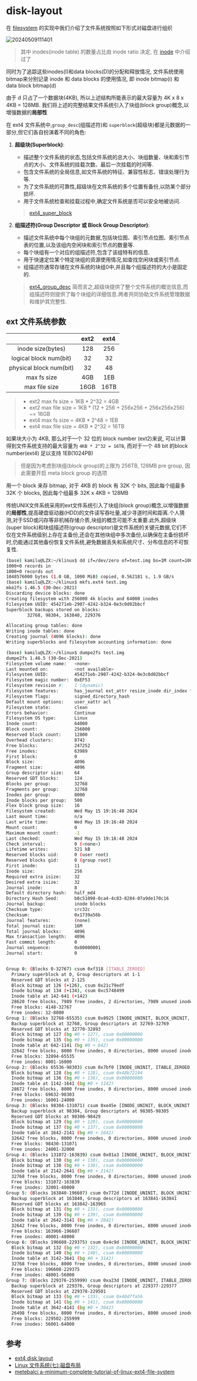 
# disk-layout

在 [filesystem](./filesystem.md) 的实现中我们介绍了文件系统按照如下形式对磁盘进行组织

![20240509111401](https://raw.githubusercontent.com/learner-lu/picbed/master/20240509111401.png)

> 其中 inodes(inode table) 的数量占比由 inode ratio 决定, 在 [inode](./inode.md) 中介绍过了

同时为了追踪这些inodes(I)和data blocks(D)的分配和释放情况, 文件系统使用bitmap来分别记录 inode 和 data blocks 的使用情况, 即 inode bitmap(i) 和 data block bitmap(d)

由于 d 只占了一个数据块(4KB), 所以上述结构所能表示的最大容量为 4K x 8 x 4KB = 128MB. 我们将上述的完整结果文件系统引入了块组(block group)概念,以增强数据的**局部性**

在 ext4 文件系统中,`group_desc`(组描述符)和 `superblock`(超级块)都是元数据的一部分,但它们各自扮演着不同的角色:

1. **超级块(Superblock)**:
   - 描述整个文件系统的状态,包括文件系统的总大小、块组数量、块和索引节点的大小、文件系统的挂载次数、最后一次挂载的时间等.
   - 包含文件系统的全局信息,如文件系统的特征、兼容性标志、错误处理行为等.
   - 为了文件系统的可靠性,超级块在文件系统的多个位置有备份,以防某个部分损坏.
   - 用于文件系统检查和挂载过程中,确定文件系统是否可以安全地被访问.

   > [ext4_super_block](https://github.com/luzhixing12345/klinux/blob/63286f3344a3a2a227648da72f5c7fccf5c1f428/fs/ext4/ext4.h#L1289-L1418)

2. **组描述符(Group Descriptor 或 Block Group Descriptor)**:
   - 描述文件系统中每个块组的元数据,包括块位图、索引节点位图、索引节点表的位置,以及该组内空闲块和索引节点的数量等.
   - 每个块组有一个对应的组描述符,包含了该组特有的信息.
   - 用于快速定位某个特定块组的资源使用情况,如查找空闲块或索引节点.
   - 组描述符通常存储在文件系统的块组0中,并且每个组描述符的大小是固定的.

   > [ext4_group_desc](https://github.com/luzhixing12345/klinux/blob/63286f3344a3a2a227648da72f5c7fccf5c1f428/fs/ext4/ext4.h#L390-L415)
简而言之,超级块提供了整个文件系统的概览信息,而组描述符则提供了每个块组的详细信息.两者共同协助文件系统管理数据和维护其完整性.

## ext 文件系统参数

||ext2|ext4|
|:--:|:--:|:--:|
|inode size(bytes)|128|256|
|logical block num(bit)|32|32|
|physical block num(bit)|32|48|
|max fs size|4GB|1EB|
|max file size|16GB|16TB|

> - ext2 max fs size = 1KB * 2^32 = 4GB
> - ext2 max file size = 1KB * (12 + 256 + 256x256 + 256x256x256) ~= 16GB
> - ext4 max fs size = 4KB * 2^48 = 1EB
> - ext4 max file size = 4KB * 2^32 = 16TB

如果块大小为 4KB, 那么对于一个 32 位的 block number (ext2)来说, 可以计算得到文件系统支持的最大容量为 `4KB * 2^32 = 16TB`, 而对于一个 48 bit 的block number(ext4) 足以支持 1EB(1024PB)

> 但是因为考虑到块组(block group)的上限为 256TB, 128MB pre group, 因此需要开启 meta block group 的选项

用一个 block 来存 bitmap, 对于 4KB 的 block 有 32K 个 bits, 因此每个组最多 32K 个 blocks, 因此每个组最多 32K x 4KB = 128MB

传统UNIX文件系统采用的ext文件系统引入了块组(block group)概念,以增强数据的**局部性**,提高硬盘驱动器(HDD)的文件读写吞吐量,减少寻道时间和距离.个人猜测,对于SSD或闪存等非机械存储介质,块组的概念可能不太重要.此外,超级块(super block)和块组描述符(group descriptor)是文件系统的关键元数据,它们不仅在文件系统级别上存在主备份,还会在其他块组中多次备份,以确保在主备份损坏时,仍能通过其他备份恢复文件系统,避免数据丢失和系统尺寸、分布信息的不可恢复性.

```bash
(base) kamilu@LZX:~/klinux$ dd if=/dev/zero of=test.img bs=1M count=1000
1000+0 records in
1000+0 records out
1048576000 bytes (1.0 GB, 1000 MiB) copied, 0.562181 s, 1.9 GB/s
(base) kamilu@LZX:~/klinux$ mkfs.ext4 test.img
mke2fs 1.46.5 (30-Dec-2021)
Discarding device blocks: done
Creating filesystem with 256000 4k blocks and 64000 inodes
Filesystem UUID: 454271eb-2907-4242-b324-0e3c0d02bbcf
Superblock backups stored on blocks:
        32768, 98304, 163840, 229376

Allocating group tables: done
Writing inode tables: done
Creating journal (4096 blocks): done
Writing superblocks and filesystem accounting information: done
```

```bash
(base) kamilu@LZX:~/klinux$ dumpe2fs test.img
dumpe2fs 1.46.5 (30-Dec-2021)
Filesystem volume name:   <none>
Last mounted on:          <not available>
Filesystem UUID:          454271eb-2907-4242-b324-0e3c0d02bbcf
Filesystem magic number:  0xEF53
Filesystem revision #:    1 (dynamic)
Filesystem features:      has_journal ext_attr resize_inode dir_index filetype extent 64bit flex_bg sparse_super large_file huge_file dir_nlink extra_isize metadata_csum
Filesystem flags:         signed_directory_hash
Default mount options:    user_xattr acl
Filesystem state:         clean
Errors behavior:          Continue
Filesystem OS type:       Linux
Inode count:              64000
Block count:              256000
Reserved block count:     12800
Overhead clusters:        8742
Free blocks:              247252
Free inodes:              63989
First block:              0
Block size:               4096
Fragment size:            4096
Group descriptor size:    64
Reserved GDT blocks:      124
Blocks per group:         32768
Fragments per group:      32768
Inodes per group:         8000
Inode blocks per group:   500
Flex block group size:    16
Filesystem created:       Wed May 15 19:16:48 2024
Last mount time:          n/a
Last write time:          Wed May 15 19:16:48 2024
Mount count:              0
Maximum mount count:      -1
Last checked:             Wed May 15 19:16:48 2024
Check interval:           0 (<none>)
Lifetime writes:          521 kB
Reserved blocks uid:      0 (user root)
Reserved blocks gid:      0 (group root)
First inode:              11
Inode size:               256
Required extra isize:     32
Desired extra isize:      32
Journal inode:            8
Default directory hash:   half_md4
Directory Hash Seed:      b0c51098-0ca4-4c83-8284-07a9de170c16
Journal backup:           inode blocks
Checksum type:            crc32c
Checksum:                 0x1739a56b
Journal features:         (none)
Total journal size:       16M
Total journal blocks:     4096
Max transaction length:   4096
Fast commit length:       0
Journal sequence:         0x00000001
Journal start:            0


Group 0: (Blocks 0-32767) csum 0xf318 [ITABLE_ZEROED]
  Primary superblock at 0, Group descriptors at 1-1
  Reserved GDT blocks at 2-125
  Block bitmap at 126 (+126), csum 0x21c79edf
  Inode bitmap at 134 (+134), csum 0xc5748499
  Inode table at 142-641 (+142)
  28620 free blocks, 7989 free inodes, 2 directories, 7989 unused inodes
  Free blocks: 4148-32767
  Free inodes: 12-8000
Group 1: (Blocks 32768-65535) csum 0x8925 [INODE_UNINIT, BLOCK_UNINIT, ITABLE_ZEROED]
  Backup superblock at 32768, Group descriptors at 32769-32769
  Reserved GDT blocks at 32770-32893
  Block bitmap at 127 (bg #0 + 127), csum 0x00000000
  Inode bitmap at 135 (bg #0 + 135), csum 0x00000000
  Inode table at 642-1141 (bg #0 + 642)
  32642 free blocks, 8000 free inodes, 0 directories, 8000 unused inodes
  Free blocks: 32894-65535
  Free inodes: 8001-16000
Group 2: (Blocks 65536-98303) csum 0x7bf0 [INODE_UNINIT, ITABLE_ZEROED]
  Block bitmap at 128 (bg #0 + 128), csum 0x48b72194
  Inode bitmap at 136 (bg #0 + 136), csum 0x00000000
  Inode table at 1142-1641 (bg #0 + 1142)
  28672 free blocks, 8000 free inodes, 0 directories, 8000 unused inodes
  Free blocks: 69632-98303
  Free inodes: 16001-24000
Group 3: (Blocks 98304-131071) csum 0xe45e [INODE_UNINIT, BLOCK_UNINIT, ITABLE_ZEROED]
  Backup superblock at 98304, Group descriptors at 98305-98305
  Reserved GDT blocks at 98306-98429
  Block bitmap at 129 (bg #0 + 129), csum 0x00000000
  Inode bitmap at 137 (bg #0 + 137), csum 0x00000000
  Inode table at 1642-2141 (bg #0 + 1642)
  32642 free blocks, 8000 free inodes, 0 directories, 8000 unused inodes
  Free blocks: 98430-131071
  Free inodes: 24001-32000
Group 4: (Blocks 131072-163839) csum 0x01a3 [INODE_UNINIT, BLOCK_UNINIT, ITABLE_ZEROED]
  Block bitmap at 130 (bg #0 + 130), csum 0x00000000
  Inode bitmap at 138 (bg #0 + 138), csum 0x00000000
  Inode table at 2142-2641 (bg #0 + 2142)
  32768 free blocks, 8000 free inodes, 0 directories, 8000 unused inodes
  Free blocks: 131072-163839
  Free inodes: 32001-40000
Group 5: (Blocks 163840-196607) csum 0x772d [INODE_UNINIT, BLOCK_UNINIT, ITABLE_ZEROED]
  Backup superblock at 163840, Group descriptors at 163841-163841
  Reserved GDT blocks at 163842-163965
  Block bitmap at 131 (bg #0 + 131), csum 0x00000000
  Inode bitmap at 139 (bg #0 + 139), csum 0x00000000
  Inode table at 2642-3141 (bg #0 + 2642)
  32642 free blocks, 8000 free inodes, 0 directories, 8000 unused inodes
  Free blocks: 163966-196607
  Free inodes: 40001-48000
Group 6: (Blocks 196608-229375) csum 0x4c9d [INODE_UNINIT, BLOCK_UNINIT, ITABLE_ZEROED]
  Block bitmap at 132 (bg #0 + 132), csum 0x00000000
  Inode bitmap at 140 (bg #0 + 140), csum 0x00000000
  Inode table at 3142-3641 (bg #0 + 3142)
  32768 free blocks, 8000 free inodes, 0 directories, 8000 unused inodes
  Free blocks: 196608-229375
  Free inodes: 48001-56000
Group 7: (Blocks 229376-255999) csum 0xa23d [INODE_UNINIT, ITABLE_ZEROED]
  Backup superblock at 229376, Group descriptors at 229377-229377
  Reserved GDT blocks at 229378-229501
  Block bitmap at 133 (bg #0 + 133), csum 0x40d7fa56
  Inode bitmap at 141 (bg #0 + 141), csum 0x00000000
  Inode table at 3642-4141 (bg #0 + 3642)
  26498 free blocks, 8000 free inodes, 0 directories, 8000 unused inodes
  Free blocks: 229502-255999
  Free inodes: 56001-64000
```

## 参考

- [ext4 disk layout](https://ext4.wiki.kernel.org/index.php/Ext4_Disk_Layout)
- [Linux 文件系统(七):磁盘布局](https://www.bilibili.com/video/BV1JT41167WS/)
- [metebalci a-minimum-complete-tutorial-of-linux-ext4-file-system](https://metebalci.com/blog/a-minimum-complete-tutorial-of-linux-ext4-file-system/)
